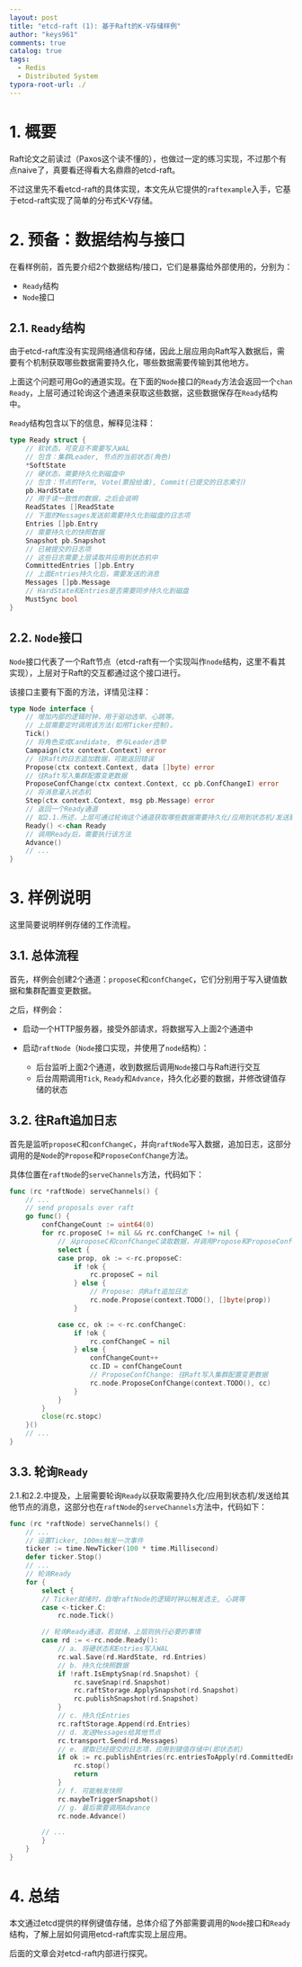 ```yaml
---
layout: post
title: "etcd-raft (1): 基于Raft的K-V存储样例"
author: "keys961"
comments: true
catalog: true
tags:
  - Redis
  - Distributed System
typora-root-url: ./
---
```


# 1. 概要

Raft论文之前读过（Paxos这个读不懂的），也做过一定的练习实现，不过那个有点naive了，真要看还得看大名鼎鼎的etcd-raft。

不过这里先不看etcd-raft的具体实现，本文先从它提供的`raftexample`入手，它基于etcd-raft实现了简单的分布式K-V存储。

# 2. 预备：数据结构与接口

在看样例前，首先要介绍2个数据结构/接口，它们是暴露给外部使用的，分别为：

- `Ready`结构
- `Node`接口

## 2.1. `Ready`结构

由于etcd-raft库没有实现网络通信和存储，因此上层应用向Raft写入数据后，需要有个机制获取哪些数据需要持久化，哪些数据需要传输到其他地方。

上面这个问题可用Go的通道实现。在下面的`Node`接口的`Ready`方法会返回一个`chan Ready`，上层可通过轮询这个通道来获取这些数据，这些数据保存在`Ready`结构中。

`Ready`结构包含以下的信息，解释见注释：

```go
type Ready struct {
	// 软状态，可变且不需要写入WAL
    // 包含：集群Leader, 节点的当前状态(角色)
	*SoftState	
    // 硬状态，需要持久化到磁盘中
    // 包含：节点的Term, Vote(票投给谁), Commit(已提交的日志索引)
	pb.HardState
	// 用于读一致性的数据，之后会说明
	ReadStates []ReadState
    // 下面的Messages发送前需要持久化到磁盘的日志项
	Entries []pb.Entry
	// 需要持久化的快照数据
	Snapshot pb.Snapshot
	// 已被提交的日志项
    // 这些日志需要上层读取并应用到状态机中
	CommittedEntries []pb.Entry
	// 上面Entries持久化后，需要发送的消息
	Messages []pb.Message
    // HardState和Entries是否需要同步持久化到磁盘
	MustSync bool
}
```

## 2.2. `Node`接口

`Node`接口代表了一个Raft节点（etcd-raft有一个实现叫作`node`结构，这里不看其实现），上层对于Raft的交互都通过这个接口进行。

该接口主要有下面的方法，详情见注释：

```go
type Node interface {
    // 增加内部的逻辑时钟，用于驱动选举、心跳等。
    // 上层需要定时调用该方法(如用Ticker控制)。
    Tick()
    // 将角色变成Candidate, 参与Leader选举
    Campaign(ctx context.Context) error
    // 往Raft的日志追加数据，可能返回错误 
    Propose(ctx context.Context, data []byte) error
    // 往Raft写入集群配置变更数据
    ProposeConfChange(ctx context.Context, cc pb.ConfChangeI) error
    // 将消息灌入状态机
    Step(ctx context.Context, msg pb.Message) error
    // 返回一个Ready通道
    // 如2.1.所述，上层可通过轮询这个通道获取哪些数据需要持久化/应用到状态机/发送到其他节点
    Ready() <-chan Ready
    // 调用Ready后，需要执行该方法
    Advance()
    // ...
}
```

# 3. 样例说明

这里简要说明样例存储的工作流程。

## 3.1. 总体流程

首先，样例会创建2个通道：`proposeC`和`confChangeC`，它们分别用于写入键值数据和集群配置变更数据。

之后，样例会：

- 启动一个HTTP服务器，接受外部请求，将数据写入上面2个通道中

- 启动`raftNode`（`Node`接口实现，并使用了`node`结构）：
  - 后台监听上面2个通道，收到数据后调用`Node`接口与Raft进行交互
  - 后台周期调用`Tick`, `Ready`和`Advance`，持久化必要的数据，并修改键值存储的状态

## 3.2. 往Raft追加日志

首先是监听`proposeC`和`confChangeC`，并向`raftNode`写入数据，追加日志，这部分调用的是`Node`的`Propose`和`ProposeConfChange`方法。

具体位置在`raftNode`的`serveChannels`方法，代码如下：

```go
func (rc *raftNode) serveChannels() {
	// ...
	// send proposals over raft
	go func() {
		confChangeCount := uint64(0)
		for rc.proposeC != nil && rc.confChangeC != nil {
            // 从proposeC和confChangeC读取数据，并调用Propose和ProposeConfChange
			select {
			case prop, ok := <-rc.proposeC:
				if !ok {
					rc.proposeC = nil
				} else {
                    // Propose: 向Raft追加日志
					rc.node.Propose(context.TODO(), []byte(prop))
				}

			case cc, ok := <-rc.confChangeC:
				if !ok {
					rc.confChangeC = nil
				} else {
					confChangeCount++
					cc.ID = confChangeCount
                    // ProposeConfChange: 往Raft写入集群配置变更数据
					rc.node.ProposeConfChange(context.TODO(), cc)
				}
			}
		}
		close(rc.stopc)
	}()
    // ...
}
```

## 3.3. 轮询`Ready`

2.1.和2.2.中提及，上层需要轮询`Ready`以获取需要持久化/应用到状态机/发送给其他节点的消息，这部分也在`raftNode`的`serveChannels`方法中，代码如下：

```go
func (rc *raftNode) serveChannels() {
	// ...
    // 设置Ticker, 100ms触发一次事件
    ticker := time.NewTicker(100 * time.Millisecond)
	defer ticker.Stop()
    // ...
    // 轮询Ready
    for {
		select {
        // Ticker就绪时，自增raftNode的逻辑时钟以触发选主, 心跳等
		case <-ticker.C:
			rc.node.Tick()

		// 轮询Ready通道，若就绪，上层则执行必要的事情
		case rd := <-rc.node.Ready():
            // a. 将硬状态和Entries写入WAL
			rc.wal.Save(rd.HardState, rd.Entries) 
            // b. 持久化快照数据
			if !raft.IsEmptySnap(rd.Snapshot) {
				rc.saveSnap(rd.Snapshot)
				rc.raftStorage.ApplySnapshot(rd.Snapshot)
				rc.publishSnapshot(rd.Snapshot)
			}
            // c. 持久化Entries
			rc.raftStorage.Append(rd.Entries)
            // d. 发送Messages给其他节点
			rc.transport.Send(rd.Messages)
            // e. 提取已经提交的日志项，应用到键值存储中(即状态机)
			if ok := rc.publishEntries(rc.entriesToApply(rd.CommittedEntries)); !ok {
				rc.stop()
				return
			}
            // f. 可能触发快照
			rc.maybeTriggerSnapshot()
            // g. 最后需要调用Advance
			rc.node.Advance()

		// ...
		}
	}
}
```

# 4. 总结

本文通过etcd提供的样例键值存储，总体介绍了外部需要调用的`Node`接口和`Ready`结构，了解上层如何调用etcd-raft库实现上层应用。

后面的文章会对etcd-raft内部进行探究。